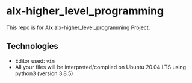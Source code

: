 # alx-higher_level_programming

This repo is for Alx alx-higher_level_programming Project.

## Technologies
* Editor used: `vim`
* All your files will be interpreted/compiled on Ubuntu 20.04 LTS using python3 (version 3.8.5)
